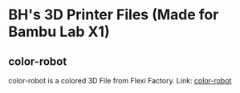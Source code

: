 # BH's 3D Printer Files (Made for Bambu Lab X1)
## color-robot
color-robot is a colored 3D File from Flexi Factory. Link: [color-robot](bh-playz.github.io/3D-Files/color-robot.3mf)
